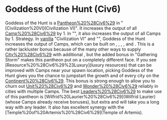 # Goddess of the Hunt (Civ6)

Goddess of the Hunt is a [Pantheon%20%28Civ6%29](Pantheon) in "[Civilization%20VI](Civilization VI)". It increases the output of all [Camp%20%28Civ6%29](Camps) by 1. In "", it also increases the output of all Camps by 1.
Strategy.
In [vanilla](vanilla) "Civilization VI" and "", Goddess of the Hunt increases the output of Camps, which can be built on , , , , and . This is a rather lackluster bonus because of the many other ways to supply [City%20%28Civ6%29](cities) with additional , but the added bonus in "Gathering Storm" makes this pantheon put on a completely different face. If you see [Resource%20%28Civ6%29%23Luxury](luxury resources) that can be improved with Camps near your spawn location, picking Goddess of the Hunt gives you the chance to jumpstart the growth and of every city on the [Continent%20%28Civ6%29](continent). This bonus is strong enough to allow you to churn out [Unit%20%28Civ6%29](units) and [Wonder%20%28Civ6%29](wonders) reliably in cities with multiple Camps.
The best [Leaders%20%28Civ6%29](leader) to make use of this pantheon is [Wilfrid%20Laurier%20%28Civ6%29](Wilfrid Laurier) (whose Camps already receive bonuses), but extra and will take you a long way with any leader. It also has excellent synergy with the [Temple%20of%20Artemis%20%28Civ6%29](Temple of Artemis).